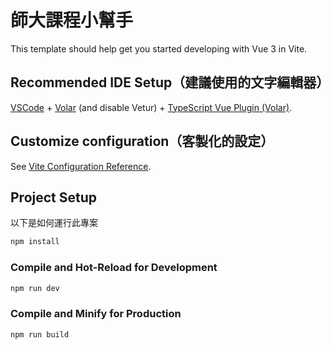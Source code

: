 # 師大課程小幫手

This template should help get you started developing with Vue 3 in Vite.

## Recommended IDE Setup（建議使用的文字編輯器）

[VSCode](https://code.visualstudio.com/) + [Volar](https://marketplace.visualstudio.com/items?itemName=Vue.volar) (and disable Vetur) + [TypeScript Vue Plugin (Volar)](https://marketplace.visualstudio.com/items?itemName=Vue.vscode-typescript-vue-plugin).

## Customize configuration（客製化的設定）

See [Vite Configuration Reference](https://vitejs.dev/config/).

## Project Setup

以下是如何運行此專案

```sh
npm install
```

### Compile and Hot-Reload for Development

```sh
npm run dev
```

### Compile and Minify for Production

```sh
npm run build
```
